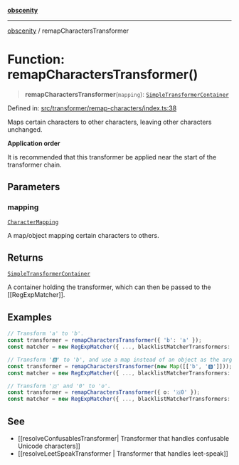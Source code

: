 [**obscenity**](../README.md)

***

[obscenity](../README.md) / remapCharactersTransformer

# Function: remapCharactersTransformer()

> **remapCharactersTransformer**(`mapping`): [`SimpleTransformerContainer`](../interfaces/SimpleTransformerContainer.md)

Defined in: [src/transformer/remap-characters/index.ts:38](https://github.com/jo3-l/obscenity/blob/df55df57c9cde0cfef01d92ac049af8e5d6ff36a/src/transformer/remap-characters/index.ts#L38)

Maps certain characters to other characters, leaving other characters
unchanged.

**Application order**

It is recommended that this transformer be applied near the start of the
transformer chain.

## Parameters

### mapping

[`CharacterMapping`](../type-aliases/CharacterMapping.md)

A map/object mapping certain characters to others.

## Returns

[`SimpleTransformerContainer`](../interfaces/SimpleTransformerContainer.md)

A container holding the transformer, which can then be passed to the
[[RegExpMatcher]].

## Examples

```typescript
// Transform 'a' to 'b'.
const transformer = remapCharactersTransformer({ 'b': 'a' });
const matcher = new RegExpMatcher({ ..., blacklistMatcherTransformers: [transformer] });
```

```typescript
// Transform '🅱️' to 'b', and use a map instead of an object as the argument.
const transformer = remapCharactersTransformer(new Map([['b', '🅱️']]));
const matcher = new RegExpMatcher({ ..., blacklistMatcherTransformers: [transformer] });
```

```typescript
// Transform '🇴' and '0' to 'o'.
const transformer = remapCharactersTransformer({ o: '🇴0' });
const matcher = new RegExpMatcher({ ..., blacklistMatcherTransformers: [transformer] });
```

## See

 - [[resolveConfusablesTransformer|  Transformer that handles confusable Unicode characters]]
 - [[resolveLeetSpeakTransformer | Transformer that handles leet-speak]]
